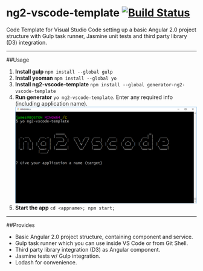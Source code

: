 # ng2-vscode-template [![Build Status](https://travis-ci.org/jamesemann/ng2-vscode-template.svg?branch=master)](https://travis-ci.org/jamesemann/ng2-vscode-template)
Code Template for Visual Studio Code setting up a basic Angular 2.0 project structure with Gulp task runner, Jasmine unit tests and third party library (D3) integration. 


----

##Usage

1. **Install gulp** ```npm install --global gulp```
2. **Install yeoman** ```npm install --global yo```
3. **Install ng2-vscode-template** ```npm install --global generator-ng2-vscode-template```
4. **Run generator** ```yo ng2-vscode-template```.  Enter any required info (including application name).
 ![](img1.png)
5. **Start the app** ```cd <appname>; npm start;```

---

##Provides

- Basic Angular 2.0 project structure, containing component and service.
- Gulp task runner which you can use inside VS Code or from Git Shell.
- Third party library integration (D3) as Angular component.
- Jasmine tests w/ Gulp integration.
- Lodash for convenience.
